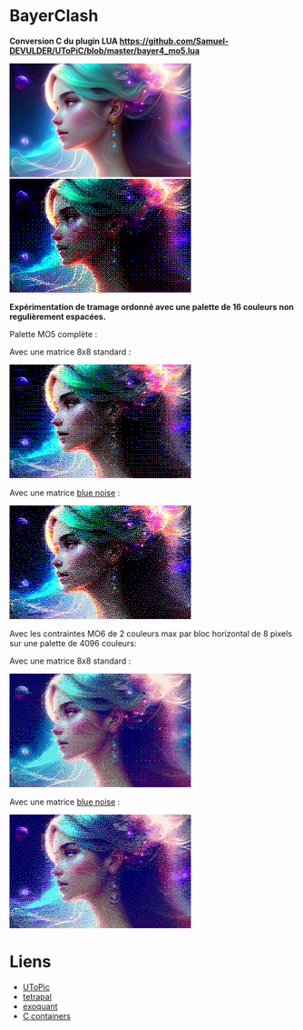 # BayerClash

**Conversion C du plugin LUA https://github.com/Samuel-DEVULDER/UToPiC/blob/master/bayer4_mo5.lua**

<img src="result/original.png" width=320>&nbsp;<img src="result/output_mo5.png" width=320>

**Expérimentation de tramage ordonné avec une palette de 16 couleurs non regulièrement espacées.**

Palette MO5 complète :

Avec une matrice 8x8 standard :

<img src="result/output_mo5_t.png" width=320>

Avec une matrice [blue noise](https://github.com/matejlou/SimpleBlueNoise) :

<img src="result/output_mo5_t2.png" width=320>


Avec les contraintes MO6 de 2 couleurs max par bloc horizontal de 8 pixels sur une palette de 4096 couleurs:

Avec une matrice 8x8 standard :

<img src="result/output_mo6.png" width=320>

Avec une matrice [blue noise](https://github.com/matejlou/SimpleBlueNoise) :

<img src="result/output_mo6_bn.png" width=320>

# Liens
- [UToPic](https://github.com/Samuel-DEVULDER/UToPiC)
- [tetrapal](https://github.com/matejlou/tetrapal)
- [exoquant](https://github.com/exoticorn/exoquant)
- [C containers](https://github.com/bkthomps/Containers)
